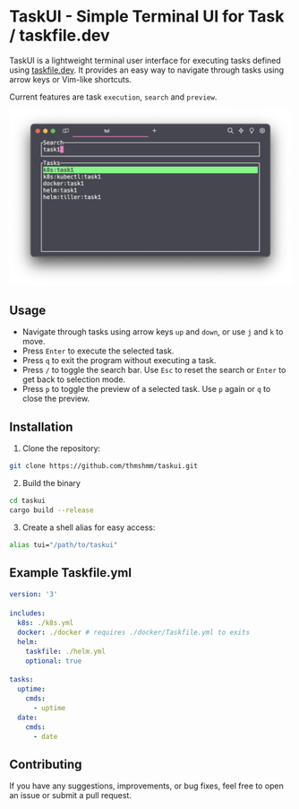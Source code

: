 # TaskUI - Simple Terminal UI for Task / taskfile.dev

TaskUI is a lightweight terminal user interface for executing tasks defined using [taskfile.dev](https://taskfile.dev). It provides an easy way to navigate through tasks using arrow keys or Vim-like shortcuts.

Current features are task `execution`, `search` and `preview`.

![taskui-example](./taskui-example.png)

## Usage

- Navigate through tasks using arrow keys `up` and `down`, or use `j` and `k` to move.
- Press `Enter` to execute the selected task.
- Press `q` to exit the program without executing a task.
- Press `/` to toggle the search bar. Use `Esc` to reset the search or `Enter` to get back to selection mode.
- Press `p` to toggle the preview of a selected task. Use `p` again or `q` to close the preview.

## Installation

1. Clone the repository:

```bash
git clone https://github.com/thmshmm/taskui.git
```

2. Build the binary

```bash
cd taskui
cargo build --release
```

3. Create a shell alias for easy access:

```bash
alias tui="/path/to/taskui"
```

## Example Taskfile.yml

```yaml
version: '3'

includes:
  k8s: ./k8s.yml
  docker: ./docker # requires ./docker/Taskfile.yml to exits
  helm:
    taskfile: ./helm.yml
    optional: true

tasks:
  uptime:
    cmds:
      - uptime
  date:
    cmds:
      - date
```

## Contributing

If you have any suggestions, improvements, or bug fixes, feel free to open an issue or submit a pull request.


